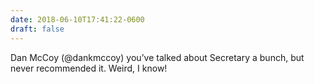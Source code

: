 ```yaml
---
date: 2018-06-10T17:41:22-0600
draft: false
---
```




Dan McCoy (@dankmccoy) you’ve talked about Secretary a bunch, but never recommended it. Weird, I know!



